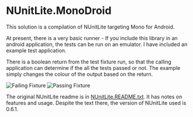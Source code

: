 # NUnitLite.MonoDroid #

This solution is a compilation of NUnitLite targeting Mono for Android. 

At present, there is a very basic runner - If you include this library in an android application, the tests can be run on an emulator. I have included an example test application.

There is a boolean return from the test fixture run, so that the calling application can determine if the all the tests passed or not. The example simply changes the colour of the output based on the return.

![Failing Fixture](https://github.com/SpiritMachine/NUnitLite.MonoDroid/raw/master/Images/NUnitLiteDroidPass.jpg "Failing Fixture")
![Passing Fixture](https://github.com/SpiritMachine/NUnitLite.MonoDroid/raw/master/Images/NUnitLiteDroidFail.jpg "Passing Fixture")

The original NUnitLite readme is in [NUnitLite.README.txt](https://github.com/SpiritMachine/NUnitLite.MonoDroid/blob/master/NUnitLite.README.txt). It has notes on features and usage. Despite the text there, the version of NUnitLite used is 0.6.1.
